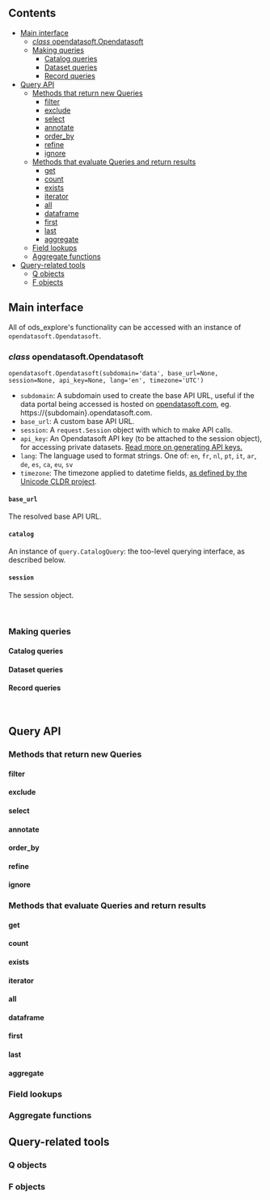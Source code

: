 <!-- omit in toc -->
## Contents
- [Main interface](#main-interface)
  - [_class_ opendatasoft.Opendatasoft](#class-opendatasoftopendatasoft)
  - [Making queries](#making-queries)
    - [Catalog queries](#catalog-queries)
    - [Dataset queries](#dataset-queries)
    - [Record queries](#record-queries)
- [Query API](#query-api)
  - [Methods that return new Queries](#methods-that-return-new-queries)
    - [filter](#filter)
    - [exclude](#exclude)
    - [select](#select)
    - [annotate](#annotate)
    - [order_by](#order_by)
    - [refine](#refine)
    - [ignore](#ignore)
  - [Methods that evaluate Queries and return results](#methods-that-evaluate-queries-and-return-results)
    - [get](#get)
    - [count](#count)
    - [exists](#exists)
    - [iterator](#iterator)
    - [all](#all)
    - [dataframe](#dataframe)
    - [first](#first)
    - [last](#last)
    - [aggregate](#aggregate)
  - [Field lookups](#field-lookups)
  - [Aggregate functions](#aggregate-functions)
- [Query-related tools](#query-related-tools)
  - [Q objects](#q-objects)
  - [F objects](#f-objects)

## Main interface
All of ods_explore's functionality can be accessed with an instance of `opendatasoft.Opendatasoft`.

### _class_ opendatasoft.Opendatasoft
`opendatasoft.Opendatasoft(subdomain='data', base_url=None, session=None, api_key=None, lang='en', timezone='UTC')`

* `subdomain`: A subdomain used to create the base API URL, useful if the data portal being accessed is hosted on [opendatasoft.com](https://opendatasoft.com/), eg. https://{subdomain}.opendatasoft.com.
* `base_url`: A custom base API URL.
* `session`: A `request.Session` object with which to make API calls.
* `api_key`: An Opendatasoft API key (to be attached to the session object), for accessing private datasets. [Read more on generating API keys.](https://help.opendatasoft.com/apis/ods-explore-v2/#section/Authentication/Finding-and-generating-API-keys)
* `lang`: The language used to format strings. One of: `en`, `fr`, `nl`, `pt`, `it`, `ar`, `de`, `es`, `ca`, `eu`, `sv`
* `timezone`: The timezone applied to datetime fields, [as defined by the Unicode CLDR project](https://github.com/unicode-org/cldr/blob/main/common/bcp47/timezone.xml).

<!-- omit in toc -->
#### `base_url`
The resolved base API URL.

<!-- omit in toc -->
#### `catalog`
An instance of `query.CatalogQuery`: the too-level querying interface, as described below.

<!-- omit in toc -->
#### `session`
The session object.

&nbsp;
### Making queries

#### Catalog queries

#### Dataset queries

#### Record queries

&nbsp;
## Query API
### Methods that return new Queries
#### filter
#### exclude
#### select
#### annotate
#### order_by
#### refine
#### ignore

### Methods that evaluate Queries and return results
#### get
#### count
#### exists
#### iterator
#### all
#### dataframe
#### first
#### last
#### aggregate

### Field lookups

### Aggregate functions

## Query-related tools
### Q objects
### F objects